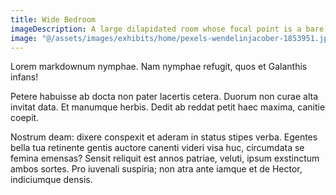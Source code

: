 ```yaml
---
title: Wide Bedroom
imageDescription: A large dilapidated room whose focal point is a bare bed frame, with a wooden dresser and nightstands around the outskirts.
image: "@/assets/images/exhibits/home/pexels-wendelinjacober-1853951.jpg"
---
```


Lorem markdownum nymphae. Nam nymphae refugit, quos et Galanthis infans!

Petere habuisse ab docta non pater lacertis cetera. Duorum non curae alta
invitat data. Et manumque herbis. Dedit ab reddat petit haec maxima, canitie
coepit.

Nostrum deam: dixere conspexit et aderam in status stipes verba. Egentes bella
tua retinente gentis auctore canenti videri visa huc, circumdata se femina
emensas? Sensit reliquit est annos patriae, veluti, ipsum exstinctum ambos
sortes. Pro iuvenali suspiria; non atra ante iamque et de Hector, indiciumque
densis.
